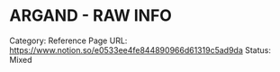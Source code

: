 # ARGAND - RAW INFO

Category: Reference
Page URL: https://www.notion.so/e0533ee4fe844890966d61319c5ad9da
Status: Mixed
